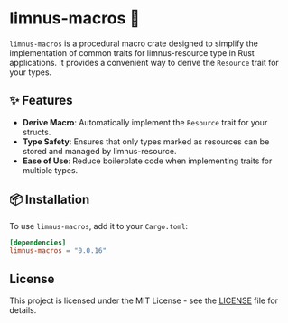# limnus-macros  🧱

`limnus-macros` is a procedural macro crate designed to simplify the implementation of common traits for limnus-resource type 
in Rust applications. It provides a convenient way to derive the `Resource` trait for your types.

## ✨ Features

- **Derive Macro**: Automatically implement the `Resource` trait for your structs.
- **Type Safety**: Ensures that only types marked as resources can be stored and managed by limnus-resource.
- **Ease of Use**: Reduce boilerplate code when implementing traits for multiple types.

## 📦 Installation

To use `limnus-macros`, add it to your `Cargo.toml`:

```toml
[dependencies]
limnus-macros = "0.0.16"
```

## License

This project is licensed under the MIT License - see the [LICENSE](LICENSE) file for details.
